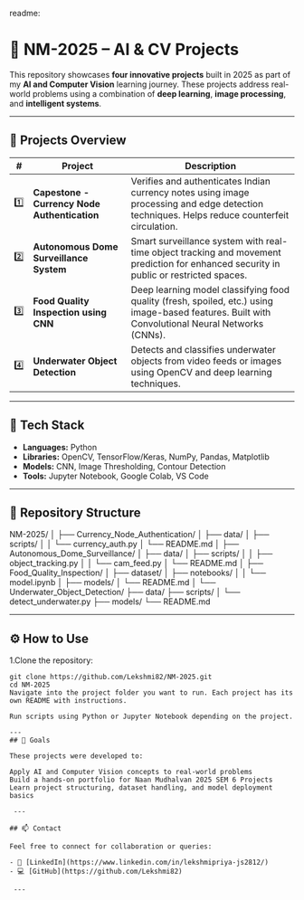 readme: 
  # 🚀 NM-2025 – AI & CV Projects

  This repository showcases **four innovative projects** built in 2025 as part of my **AI and Computer Vision** learning journey. These projects address real-world problems using a combination of **deep learning**, **image processing**, and **intelligent systems**.  

  ---

  ## 🧠 Projects Overview

  | # | Project | Description |
  |---|---------|------------|
  | 1️⃣ | **Capestone - Currency Node Authentication** | Verifies and authenticates Indian currency notes using image processing and edge detection techniques. Helps reduce counterfeit circulation. |
  | 2️⃣ | **Autonomous Dome Surveillance System** | Smart surveillance system with real-time object tracking and movement prediction for enhanced security in public or restricted spaces. |
  | 3️⃣ | **Food Quality Inspection using CNN** | Deep learning model classifying food quality (fresh, spoiled, etc.) using image-based features. Built with Convolutional Neural Networks (CNNs). |
  | 4️⃣ | **Underwater Object Detection** | Detects and classifies underwater objects from video feeds or images using OpenCV and deep learning techniques. |

  ---

  ## 🔧 Tech Stack

  - **Languages:** Python  
  - **Libraries:** OpenCV, TensorFlow/Keras, NumPy, Pandas, Matplotlib  
  - **Models:** CNN, Image Thresholding, Contour Detection  
  - **Tools:** Jupyter Notebook, Google Colab, VS Code  

  ---

  ## 📁 Repository Structure

NM-2025/
│
├── Currency_Node_Authentication/
│ ├── data/
│ ├── scripts/
│ │ └── currency_auth.py
│ └── README.md
│
├── Autonomous_Dome_Surveillance/
│ ├── data/
│ ├── scripts/
│ │ ├── object_tracking.py
│ │ └── cam_feed.py
│ └── README.md
│
├── Food_Quality_Inspection/
│ ├── dataset/
│ ├── notebooks/
│ │ └── model.ipynb
│ ├── models/
│ └── README.md
│
└── Underwater_Object_Detection/
├── data/
├── scripts/
│ └── detect_underwater.py
├── models/
└── README.md


---

## ⚙️ How to Use

1.Clone the repository:
```
git clone https://github.com/Lekshmi82/NM-2025.git
cd NM-2025
Navigate into the project folder you want to run. Each project has its own README with instructions.

Run scripts using Python or Jupyter Notebook depending on the project.

---
## 🎯 Goals

These projects were developed to:

Apply AI and Computer Vision concepts to real-world problems
Build a hands-on portfolio for Naan Mudhalvan 2025 SEM 6 Projects
Learn project structuring, dataset handling, and model deployment basics

 ---

## 📫 Contact

Feel free to connect for collaboration or queries:

- 💼 [LinkedIn](https://www.linkedin.com/in/lekshmipriya-js2812/)  
- 💻 [GitHub](https://github.com/Lekshmi82)

 ---

